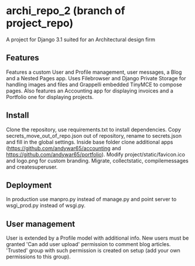 # archi_repo_2 (branch of project_repo)
A project for Django 3.1 suited for an Architectural design firm
## Features
Features a custom User and Profile management, user messages, a Blog and a
Nested Pages app. Uses Filebrowser and Django Private Storage for handling
images and files and Grappelli embedded TinyMCE to compose pages. Also
features an Accounting app for displaying invoices and a Portfolio one for
displaying projects.
## Install
Clone the repository, use requirements.txt to install dependencies. Copy secrets_move_out_of_repo.json out of repository, rename to secrets.json and fill
in the global settings. Inside base folder clone additional apps
(https://github.com/andywar65/accounting and https://github.com/andywar65/portfolio).
Modify project/static/favicon.ico and logo.png for
custom branding. Migrate, collectstatic, compilemessages and createsuperuser.
## Deployment
In production use manpro.py instead of manage.py and point server to
wsgi_prod.py instead of wsgi.py.
## User management
User is extended by a Profile model with additional info. New users must be
granted 'Can add user upload' permission to comment blog articles. 'Trusted'
group with such permission is created on setup (add your own permissions to
this group).

